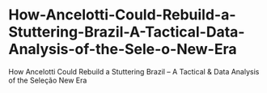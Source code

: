 # How-Ancelotti-Could-Rebuild-a-Stuttering-Brazil-A-Tactical-Data-Analysis-of-the-Sele-o-New-Era
How Ancelotti Could Rebuild a Stuttering Brazil – A Tactical &amp; Data Analysis of the Seleção New Era
